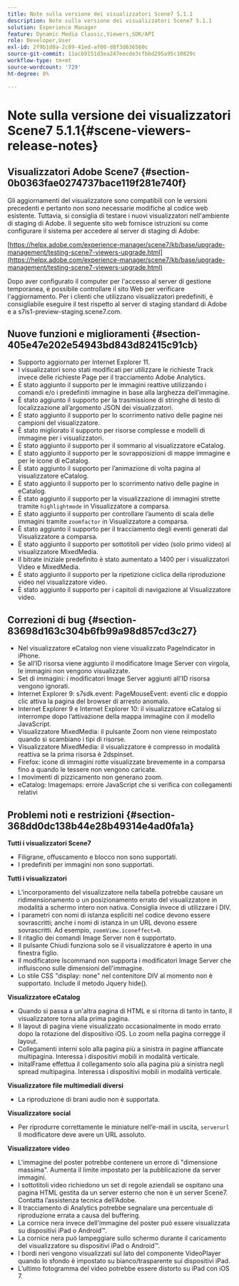 ```yaml
---
title: Note sulla versione dei visualizzatori Scene7 5.1.1
description: Note sulla versione dei visualizzatori Scene7 5.1.1
solution: Experience Manager
feature: Dynamic Media Classic,Viewers,SDK/API
role: Developer,User
exl-id: 2f9b1d0a-2c89-41ed-af00-d8f3d636560c
source-git-commit: 11acb9151d3ea247eecde3cfbbd295a95c10829c
workflow-type: tm+mt
source-wordcount: '729'
ht-degree: 0%

---
```


# Note sulla versione dei visualizzatori Scene7 5.1.1{#scene-viewers-release-notes}

## Visualizzatori Adobe Scene7 {#section-0b0363fae0274737bace119f281e740f}

Gli aggiornamenti del visualizzatore sono compatibili con le versioni precedenti e pertanto non sono necessarie modifiche al codice web esistente. Tuttavia, si consiglia di testare i nuovi visualizzatori nell&#39;ambiente di staging di Adobe. Il seguente sito web fornisce istruzioni su come configurare il sistema per accedere al server di staging di Adobe:

[https://helpx.adobe.com/experience-manager/scene7/kb/base/upgrade-management/testing-scene7-viewers-upgrade.html](https://helpx.adobe.com/experience-manager/scene7/kb/base/upgrade-management/testing-scene7-viewers-upgrade.html)

Dopo aver configurato il computer per l&#39;accesso al server di gestione temporanea, è possibile controllare il sito Web per verificare l&#39;aggiornamento. Per i clienti che utilizzano visualizzatori predefiniti, è consigliabile eseguire il test rispetto al server di staging standard di Adobe e a s7is1-preview-staging.scene7.com.

## Nuove funzioni e miglioramenti {#section-405e47e202e54943bd843d82415c91cb}

* Supporto aggiornato per Internet Explorer 11.
* I visualizzatori sono stati modificati per utilizzare le richieste Track invece delle richieste Page per il tracciamento Adobe Analytics.
* È stato aggiunto il supporto per le immagini reattive utilizzando i comandi e/o i predefiniti immagine in base alla larghezza dell’immagine.
* È stato aggiunto il supporto per la trasmissione di stringhe di testo di localizzazione all’argomento JSON dei visualizzatori.
* È stato aggiunto il supporto per lo scorrimento nativo delle pagine nei campioni del visualizzatore.
* È stato migliorato il supporto per risorse complesse e modelli di immagine per i visualizzatori.
* È stato aggiunto il supporto per il sommario al visualizzatore eCatalog.
* È stato aggiunto il supporto per le sovrapposizioni di mappe immagine e per le icone di eCatalog.
* È stato aggiunto il supporto per l’animazione di volta pagina al visualizzatore eCatalog.
* È stato aggiunto il supporto per lo scorrimento nativo delle pagine in eCatalog.
* È stato aggiunto il supporto per la visualizzazione di immagini strette tramite `highlightmode` in Visualizzatore a comparsa.
* È stato aggiunto il supporto per controllare l’aumento di scala delle immagini tramite `zoomfactor` in Visualizzatore a comparsa.
* È stato aggiunto il supporto per il tracciamento degli eventi generati dal Visualizzatore a comparsa.
* È stato aggiunto il supporto per sottotitoli per video (solo primo video) al visualizzatore MixedMedia.
* Il bitrate iniziale predefinito è stato aumentato a 1400 per i visualizzatori Video e MixedMedia.
* È stato aggiunto il supporto per la ripetizione ciclica della riproduzione video nel visualizzatore video.
* È stato aggiunto il supporto per i capitoli di navigazione al Visualizzatore video.

## Correzioni di bug {#section-83698d163c304b6fb99a98d857cd3c27}

* Nel visualizzatore eCatalog non viene visualizzato PageIndicator in iPhone.
* Se all’ID risorsa viene aggiunto il modificatore Image Server con virgola, le immagini non vengono visualizzate.
* Set di immagini: i modificatori Image Server aggiunti all&#39;ID risorsa vengono ignorati.
* Internet Explorer 9: s7sdk.event: PageMouseEvent: eventi clic e doppio clic attiva la pagina del browser di arresto anomalo.
* Internet Explorer 9 e Internet Explorer 10: il visualizzatore eCatalog si interrompe dopo l’attivazione della mappa immagine con il modello JavaScript.
* Visualizzatore MixedMedia: il pulsante Zoom non viene reimpostato quando si scambiano i tipi di risorse.
* Visualizzatore MixedMedia: il visualizzatore è compresso in modalità reattiva se la prima risorsa è 2dspinset.
* Firefox: icone di immagini rotte visualizzate brevemente in a comparsa fino a quando le tessere non vengono caricate.
* I movimenti di pizzicamento non generano zoom.
* eCatalog: Imagemaps: errore JavaScript che si verifica con collegamenti relativi

## Problemi noti e restrizioni {#section-368dd0dc138b44e28b49314e4ad0fa1a}

**Tutti i visualizzatori Scene7**

* Filigrane, offuscamento e blocco non sono supportati.
* I predefiniti per immagini non sono supportati.

**Tutti i visualizzatori**

* L’incorporamento del visualizzatore nella tabella potrebbe causare un ridimensionamento o un posizionamento errato del visualizzatore in modalità a schermo intero non nativa. Consiglia invece di utilizzare i DIV.
* I parametri con nomi di istanza espliciti nel codice devono essere sovrascritti; anche i nomi di istanza in un URL devono essere sovrascritti. Ad esempio, `zoomView.iconeffect=0`.
* Il ritaglio dei comandi Image Server non è supportato.
* Il pulsante Chiudi funziona solo se il visualizzatore è aperto in una finestra figlio.
* Il modificatore Iscommand non supporta i modificatori Image Server che influiscono sulle dimensioni dell&#39;immagine.
* Lo stile CSS &quot;display: none&quot; nel contenitore DIV al momento non è supportato. Include il metodo Jquery hide().

**Visualizzatore eCatalog**

* Quando si passa a un&#39;altra pagina di HTML e si ritorna di tanto in tanto, il visualizzatore torna alla prima pagina.
* Il layout di pagina viene visualizzato occasionalmente in modo errato dopo la rotazione del dispositivo iOS. Lo zoom nella pagina corregge il layout.
* Collegamenti interni solo alla pagina più a sinistra in pagine affiancate multipagina. Interessa i dispositivi mobili in modalità verticale.
* InitalFrame effettua il collegamento solo alla pagina più a sinistra negli spread multipagina. Interessa i dispositivi mobili in modalità verticale.

**Visualizzatore file multimediali diversi**

* La riproduzione di brani audio non è supportata.

**Visualizzatore social**

* Per riprodurre correttamente le miniature nell’e-mail in uscita, `serverurl` Il modificatore deve avere un URL assoluto.

**Visualizzatore video**

* L&#39;immagine del poster potrebbe contenere un errore di &quot;dimensione massima&quot;. Aumenta il limite impostato per la pubblicazione da server immagini.
* I sottotitoli video richiedono un set di regole aziendali se ospitano una pagina HTML gestita da un server esterno che non è un server Scene7. Contatta l’assistenza tecnica dell’Adobe.
* Il tracciamento di Analytics potrebbe segnalare una percentuale di riproduzione errata a causa del buffering.
* La cornice nera invece dell&#39;immagine del poster può essere visualizzata su dispositivi iPad o Android™.
* La cornice nera può lampeggiare sullo schermo durante il caricamento del visualizzatore su dispositivi iPad o Android™.
* I bordi neri vengono visualizzati sul lato del componente VideoPlayer quando lo sfondo è impostato su bianco/trasparente sui dispositivi iPad.
* L’ultimo fotogramma del video potrebbe essere distorto su iPad con iOS 7.
